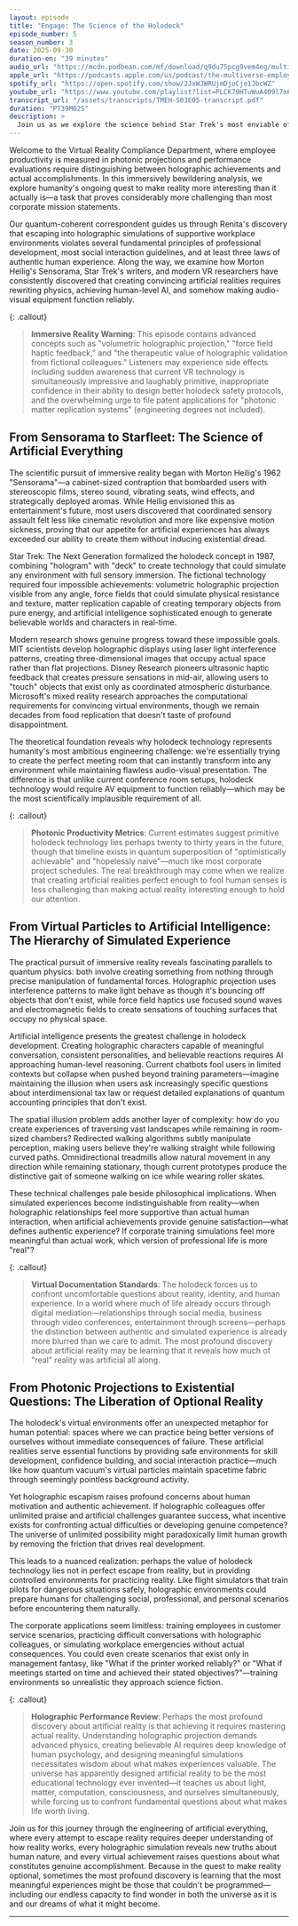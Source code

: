 ```yaml
---
layout: episode
title: "Engage: The Science of the Holodeck"
episode_number: 5
season_number: 3
date: 2025-09-30
duration-en: "39 minutes"
audio_url: "https://mcdn.podbean.com/mf/download/q9du75pcg9vem4eg/multiverse-employee-handbook-s03e05-engage-the-science-of-the-holodeck.mp3"
apple_url: "https://podcasts.apple.com/us/podcast/the-multiverse-employee-handbook/id1764134739"
spotify_url: "https://open.spotify.com/show/2JxWJWRUjmDjoCje1JbcWZ"
youtube_url: "https://www.youtube.com/playlist?list=PLCK79HTuWuA409l7x6iRN_icn0xZFzamp"
transcript_url: "/assets/transcripts/TMEH-S03E05-transcript.pdf"
duration: "PT39M02S"
description: >
  Join us as we explore the science behind Star Trek's most enviable office perk—the Holodeck, using light manipulation, force fields, and the kind of logic that only makes sense if you're Lt. Barclay spending sixteen hours a day avoiding reality in a holographic recreation of your own social competence. From Renita Barclay's escape into supportive holographic colleagues to discovering that creating fake realities might be easier than fixing the office printer, we dive into why immersive technology is humanity's most ambitious attempt to make reality optional.
---
```


Welcome to the Virtual Reality Compliance Department, where employee productivity is measured in photonic projections and performance evaluations require distinguishing between holographic achievements and actual accomplishments. In this immersively bewildering analysis, we explore humanity's ongoing quest to make reality more interesting than it actually is—a task that proves considerably more challenging than most corporate mission statements.

Our quantum-coherent correspondent guides us through Renita's discovery that escaping into holographic simulations of supportive workplace environments violates several fundamental principles of professional development, most social interaction guidelines, and at least three laws of authentic human experience. Along the way, we examine how Morton Heilig's Sensorama, Star Trek's writers, and modern VR researchers have consistently discovered that creating convincing artificial realities requires rewriting physics, achieving human-level AI, and somehow making audio-visual equipment function reliably.

{: .callout}
> **Immersive Reality Warning**: This episode contains advanced concepts such as "volumetric holographic projection," "force field haptic feedback," and "the therapeutic value of holographic validation from fictional colleagues." Listeners may experience side effects including sudden awareness that current VR technology is simultaneously impressive and laughably primitive, inappropriate confidence in their ability to design better holodeck safety protocols, and the overwhelming urge to file patent applications for "photonic matter replication systems" (engineering degrees not included).

## From Sensorama to Starfleet: The Science of Artificial Everything

The scientific pursuit of immersive reality began with Morton Heilig's 1962 "Sensorama"—a cabinet-sized contraption that bombarded users with stereoscopic films, stereo sound, vibrating seats, wind effects, and strategically deployed aromas. While Heilig envisioned this as entertainment's future, most users discovered that coordinated sensory assault felt less like cinematic revolution and more like expensive motion sickness, proving that our appetite for artificial experiences has always exceeded our ability to create them without inducing existential dread.

Star Trek: The Next Generation formalized the holodeck concept in 1987, combining "hologram" with "deck" to create technology that could simulate any environment with full sensory immersion. The fictional technology required four impossible achievements: volumetric holographic projection visible from any angle, force fields that could simulate physical resistance and texture, matter replication capable of creating temporary objects from pure energy, and artificial intelligence sophisticated enough to generate believable worlds and characters in real-time.

Modern research shows genuine progress toward these impossible goals. MIT scientists develop holographic displays using laser light interference patterns, creating three-dimensional images that occupy actual space rather than flat projections. Disney Research pioneers ultrasonic haptic feedback that creates pressure sensations in mid-air, allowing users to "touch" objects that exist only as coordinated atmospheric disturbance. Microsoft's mixed reality research approaches the computational requirements for convincing virtual environments, though we remain decades from food replication that doesn't taste of profound disappointment.

The theoretical foundation reveals why holodeck technology represents humanity's most ambitious engineering challenge: we're essentially trying to create the perfect meeting room that can instantly transform into any environment while maintaining flawless audio-visual presentation. The difference is that unlike current conference room setups, holodeck technology would require AV equipment to function reliably—which may be the most scientifically implausible requirement of all.

{: .callout}
> **Photonic Productivity Metrics**: Current estimates suggest primitive holodeck technology lies perhaps twenty to thirty years in the future, though that timeline exists in quantum superposition of "optimistically achievable" and "hopelessly naive"—much like most corporate project schedules. The real breakthrough may come when we realize that creating artificial realities perfect enough to fool human senses is less challenging than making actual reality interesting enough to hold our attention.

## From Virtual Particles to Artificial Intelligence: The Hierarchy of Simulated Experience

The practical pursuit of immersive reality reveals fascinating parallels to quantum physics: both involve creating something from nothing through precise manipulation of fundamental forces. Holographic projection uses interference patterns to make light behave as though it's bouncing off objects that don't exist, while force field haptics use focused sound waves and electromagnetic fields to create sensations of touching surfaces that occupy no physical space.

Artificial intelligence presents the greatest challenge in holodeck development. Creating holographic characters capable of meaningful conversation, consistent personalities, and believable reactions requires AI approaching human-level reasoning. Current chatbots fool users in limited contexts but collapse when pushed beyond training parameters—imagine maintaining the illusion when users ask increasingly specific questions about interdimensional tax law or request detailed explanations of quantum accounting principles that don't exist.

The spatial illusion problem adds another layer of complexity: how do you create experiences of traversing vast landscapes while remaining in room-sized chambers? Redirected walking algorithms subtly manipulate perception, making users believe they're walking straight while following curved paths. Omnidirectional treadmills allow natural movement in any direction while remaining stationary, though current prototypes produce the distinctive gait of someone walking on ice while wearing roller skates.

These technical challenges pale beside philosophical implications. When simulated experiences become indistinguishable from reality—when holographic relationships feel more supportive than actual human interaction, when artificial achievements provide genuine satisfaction—what defines authentic experience? If corporate training simulations feel more meaningful than actual work, which version of professional life is more "real"?

{: .callout}
> **Virtual Documentation Standards**: The holodeck forces us to confront uncomfortable questions about reality, identity, and human experience. In a world where much of life already occurs through digital mediation—relationships through social media, business through video conferences, entertainment through screens—perhaps the distinction between authentic and simulated experience is already more blurred than we care to admit. The most profound discovery about artificial reality may be learning that it reveals how much of "real" reality was artificial all along.

## From Photonic Projections to Existential Questions: The Liberation of Optional Reality

The holodeck's virtual environments offer an unexpected metaphor for human potential: spaces where we can practice being better versions of ourselves without immediate consequences of failure. These artificial realities serve essential functions by providing safe environments for skill development, confidence building, and social interaction practice—much like how quantum vacuum's virtual particles maintain spacetime fabric through seemingly pointless background activity.

Yet holographic escapism raises profound concerns about human motivation and authentic achievement. If holographic colleagues offer unlimited praise and artificial challenges guarantee success, what incentive exists for confronting actual difficulties or developing genuine competence? The universe of unlimited possibility might paradoxically limit human growth by removing the friction that drives real development.

This leads to a nuanced realization: perhaps the value of holodeck technology lies not in perfect escape from reality, but in providing controlled environments for practicing reality. Like flight simulators that train pilots for dangerous situations safely, holographic environments could prepare humans for challenging social, professional, and personal scenarios before encountering them naturally.

The corporate applications seem limitless: training employees in customer service scenarios, practicing difficult conversations with holographic colleagues, or simulating workplace emergencies without actual consequences. You could even create scenarios that exist only in management fantasy, like "What if the printer worked reliably?" or "What if meetings started on time and achieved their stated objectives?"—training environments so unrealistic they approach science fiction.

{: .callout}
> **Holographic Performance Review**: Perhaps the most profound discovery about artificial reality is that achieving it requires mastering actual reality. Understanding holographic projection demands advanced physics, creating believable AI requires deep knowledge of human psychology, and designing meaningful simulations necessitates wisdom about what makes experiences valuable. The universe has apparently designed artificial reality to be the most educational technology ever invented—it teaches us about light, matter, computation, consciousness, and ourselves simultaneously, while forcing us to confront fundamental questions about what makes life worth living.

Join us for this journey through the engineering of artificial everything, where every attempt to escape reality requires deeper understanding of how reality works, every holographic simulation reveals new truths about human nature, and every virtual achievement raises questions about what constitutes genuine accomplishment. Because in the quest to make reality optional, sometimes the most profound discovery is learning that the most meaningful experiences might be those that couldn't be programmed—including our endless capacity to find wonder in both the universe as it is and our dreams of what it might become.

---
